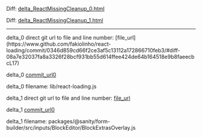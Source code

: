Diff: [delta_ReactMissingCleanup_0.html](./delta_ReactMissingCleanup_0.html)

Diff: [delta_ReactMissingCleanup_1.html](./delta_ReactMissingCleanup_1.html)

<hr>
delta_0 direct git url to file and line number: [file_url](https://www.github.com/fakiolinho/react-loading/commit/0346d859cd66f2ce3af5c13112a172866710feb3/#diff-08a7e32037fa8a3326f28bcf931bb55d614ffee424de64b164518e9b8faeecbcL17)

delta_0 [commit_url0](https://www.github.com/fakiolinho/react-loading/commit/0346d859cd66f2ce3af5c13112a172866710feb3)

delta_0 filename: lib/react-loading.js



delta_1 direct git url to file and line number: [file_url](https://www.github.com/sanity-io/sanity/commit/e59929760493f04e55b76b37c98fc0d134deb6e0/#diff-838e30c98ab065c4eba1de32c72cf00f3d8f939f198e4a72eee2b2be55634046L47)

delta_1 [commit_url0](https://www.github.com/sanity-io/sanity/commit/e59929760493f04e55b76b37c98fc0d134deb6e0)

delta_1 filename: packages/@sanity/form-builder/src/inputs/BlockEditor/BlockExtrasOverlay.js



